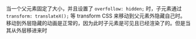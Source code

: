 当一个父元素固定了大小，并且设置了 `overfollow: hidden;` 时，子元素通过 `transform: translateX();` 等 transform CSS 来移动到父元素外隐藏自己时。移动到外层隐藏的动画是正常的，因为此时子元素是可见且已经渲染了的。但是当其从外层移进来时